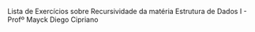 Lista de Exercícios sobre Recursividade da matéria Estrutura de Dados I - Profº Mayck Diego Cipriano
